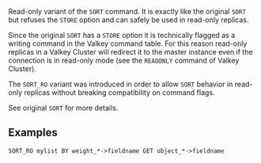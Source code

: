 Read-only variant of the `SORT` command. It is exactly like the original `SORT` but refuses the `STORE` option and can safely be used in read-only replicas.

Since the original `SORT` has a `STORE` option it is technically flagged as a writing command in the Valkey command table. For this reason read-only replicas in a Valkey Cluster will redirect it to the master instance even if the connection is in read-only mode (see the `READONLY` command of Valkey Cluster).

The `SORT_RO` variant was introduced in order to allow `SORT` behavior in read-only replicas without breaking compatibility on command flags.

See original `SORT` for more details.

## Examples

```
SORT_RO mylist BY weight_*->fieldname GET object_*->fieldname
```
